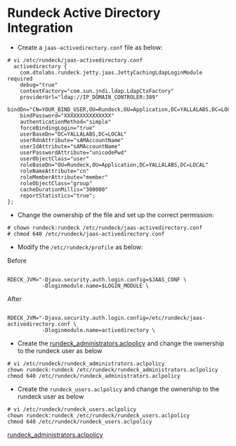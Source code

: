 # Rundeck Active Directory Integration



- Create a <code>jaas-activedirectory.conf</code> file as below:
```
# vi /etc/rundeck/jaas-activedirectory.conf
  activedirectory {
    com.dtolabs.rundeck.jetty.jaas.JettyCachingLdapLoginModule required
    debug="true"
    contextFactory="com.sun.jndi.ldap.LdapCtxFactory"
    providerUrl="ldap://IP_DOMAIN_CONTROLER:389"
    bindDn="CN=YOUR_BIND_USER,OU=Rundeck,OU=Application,DC=YALLALABS,DC=LOCAL"
    bindPassword="XXXXXXXXXXXXXXX"
    authenticationMethod="simple"
    forceBindingLogin="true"
    userBaseDn="DC=YALLALABS,DC=LOCAL"
    userRdnAttribute="sAMAccountName"
    userIdAttribute="sAMAccountName"
    userPasswordAttribute="unicodePwd"
    userObjectClass="user"
    roleBaseDn="OU=Rundeck,OU=Application,DC=YALLALABS,DC=LOCAL"
    roleNameAttribute="cn"
    roleMemberAttribute="member"
    roleObjectClass="group"
    cacheDurationMillis="300000"
    reportStatistics="true";
};
```

- Change the ownership of the file and set up the correct permission:
```
# chown rundeck:rundeck /etc/rundeck/jaas-activedirectory.conf
# chmod 640 /etc/rundeck/jaas-activedirectory.conf
```

- Modify the <code>/etc/rundeck/profile</code> as below:

Before
```

RDECK_JVM="-Djava.security.auth.login.config=$JAAS_CONF \
           -Dloginmodule.name=$LOGIN_MODULE \

```
After
```

RDECK_JVM="-Djava.security.auth.login.config=/etc/rundeck/jaas-activedirectory.conf \
           -Dloginmodule.name=activedirectory \

```

- Create the [rundeck_administrators.aclpolicy](https://github.com/faudeltn/Rundeck/blob/master/rundeck_administrators.aclpolicy/) and change the ownership to the rundeck user as below
```
# vi /etc/rundeck/rundeck_administrators.aclpolicy
chown rundeck:rundeck /etc/rundeck/rundeck_administrators.aclpolicy
chmod 640 /etc/rundeck/rundeck_administrators.aclpolicy
```

- Create the <code>rundeck_users.aclpolicy</code> and change the ownership to the rundeck user as below
```
# vi /etc/rundeck/rundeck_users.aclpolicy
chown rundeck:rundeck /etc/rundeck/rundeck_users.aclpolicy
chmod 640 /etc/rundeck/rundeck_users.aclpolicy
```
[rundeck_administrators.aclpolicy](https://github.com/faudeltn/Rundeck/blob/master/rundeck_administrators.aclpolicy/)
